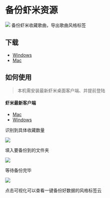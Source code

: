 # 备份虾米资源
![](https://cdn.jsdelivr.net/gh/xiami2021/backup@main/tag.png)
备份虾米收藏歌曲，导出歌曲风格标签

## 下载
- [Windows](https://github.91chifun.workers.dev//https://github.com/xiami2021/backup/releases/download/0.0.5/Setup.0.0.5.exe)  
- [Mac](https://github.91chifun.workers.dev//https://github.com/xiami2021/backup/releases/download/0.0.5/Setup.0.0.5.dmg)



## 如何使用
> 本机需安装最新虾米桌面客户端、并提前登陆

#### 虾米最新客户端
- [Mac](https://gxiami.alicdn.com/xiami-desktop/update/XiamiMac-05131024-070508.dmg)
- [Windows](https://gxiami.alicdn.com/xiami-desktop/update/%E8%99%BE%E7%B1%B3%E9%9F%B3%E4%B9%90-7.3.0-x86-1225.exe)


识别到具体收藏数量

![](https://cdn.jsdelivr.net/gh/xiami2021/backup@main/first.png)

填入要备份到的文件夹

![](https://cdn.jsdelivr.net/gh/xiami2021/backup@main/second.png)

等待备份完毕

![](https://cdn.jsdelivr.net/gh/xiami2021/backup@main/wait.png)


点击可视化可以查看一键备份好数据的风格标签云
